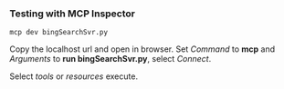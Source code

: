 


### Testing with MCP Inspector

```
mcp dev bingSearchSvr.py
```
Copy the localhost url and open in browser. Set *Command* to **mcp** and *Arguments* to **run bingSearchSvr.py**, select
*Connect*.

Select *tools* or *resources* execute.